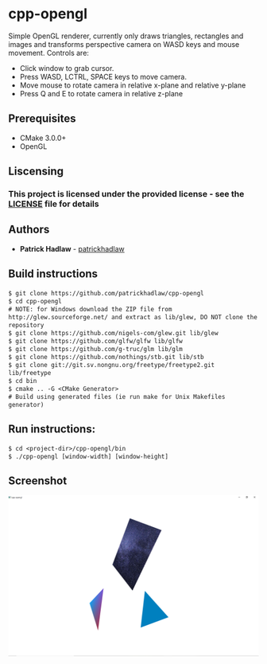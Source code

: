 # cpp-opengl

Simple OpenGL renderer, currently only draws triangles, rectangles and images and transforms perspective camera on WASD keys and mouse movement.
Controls are:
* Click window to grab cursor.
* Press WASD, LCTRL, SPACE keys to move camera.
* Move mouse to rotate camera in relative x-plane and relative y-plane
* Press Q and E to rotate camera in relative z-plane

## Prerequisites

* CMake 3.0.0+
* OpenGL

## Liscensing

### This project is licensed under the provided license - see the [LICENSE](LICENSE) file for details

## Authors

* **Patrick Hadlaw** - [patrickhadlaw](https://github.com/patrickhadlaw)

## Build instructions

```
$ git clone https://github.com/patrickhadlaw/cpp-opengl
$ cd cpp-opengl
# NOTE: for Windows download the ZIP file from http://glew.sourceforge.net/ and extract as lib/glew, DO NOT clone the repository
$ git clone https://github.com/nigels-com/glew.git lib/glew
$ git clone https://github.com/glfw/glfw lib/glfw
$ git clone https://github.com/g-truc/glm lib/glm
$ git clone https://github.com/nothings/stb.git lib/stb
$ git clone git://git.sv.nongnu.org/freetype/freetype2.git lib/freetype
$ cd bin
$ cmake .. -G <CMake Generator>
# Build using generated files (ie run make for Unix Makefiles generator)
```

## Run instructions: 

```
$ cd <project-dir>/cpp-opengl/bin
$ ./cpp-opengl [window-width] [window-height]
```

## Screenshot
![screenshot1](/screenshot1.PNG?raw=true "Screenshot")
